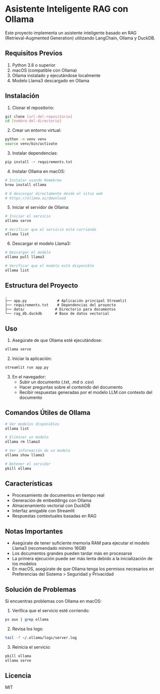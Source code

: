 # Asistente Inteligente RAG con Ollama

Este proyecto implementa un asistente inteligente basado en RAG (Retrieval-Augmented Generation) utilizando LangChain, Ollama y DuckDB.

## Requisitos Previos

1. Python 3.8 o superior
2. macOS (compatible con Ollama)
3. Ollama instalado y ejecutándose localmente
4. Modelo Llama3 descargado en Ollama

## Instalación

1. Clonar el repositorio:
```bash
git clone [url-del-repositorio]
cd [nombre-del-directorio]
```

2. Crear un entorno virtual:
```bash
python -m venv venv
source venv/bin/activate
```

3. Instalar dependencias:
```bash
pip install -r requirements.txt
```

4. Instalar Ollama en macOS:
```bash
# Instalar usando Homebrew
brew install ollama

# O descargar directamente desde el sitio web
# https://ollama.ai/download
```

5. Iniciar el servidor de Ollama:
```bash
# Iniciar el servicio
ollama serve

# Verificar que el servicio está corriendo
ollama list
```

6. Descargar el modelo Llama3:
```bash
# Descargar el modelo
ollama pull llama3

# Verificar que el modelo está disponible
ollama list
```

## Estructura del Proyecto

```
.
├── app.py              # Aplicación principal Streamlit
├── requirements.txt    # Dependencias del proyecto
├── data/              # Directorio para documentos
└── rag_db.duckdb      # Base de datos vectorial
```

## Uso

1. Asegúrate de que Ollama esté ejecutándose:
```bash
ollama serve
```

2. Iniciar la aplicación:
```bash
streamlit run app.py
```

3. En el navegador:
   - Subir un documento (.txt, .md o .csv)
   - Hacer preguntas sobre el contenido del documento
   - Recibir respuestas generadas por el modelo LLM con contexto del documento

## Comandos Útiles de Ollama

```bash
# Ver modelos disponibles
ollama list

# Eliminar un modelo
ollama rm llama3

# Ver información de un modelo
ollama show llama3

# Detener el servidor
pkill ollama
```

## Características

- Procesamiento de documentos en tiempo real
- Generación de embeddings con Ollama
- Almacenamiento vectorial con DuckDB
- Interfaz amigable con Streamlit
- Respuestas contextuales basadas en RAG

## Notas Importantes

- Asegúrate de tener suficiente memoria RAM para ejecutar el modelo Llama3 (recomendado mínimo 16GB)
- Los documentos grandes pueden tardar más en procesarse
- La primera ejecución puede ser más lenta debido a la inicialización de los modelos
- En macOS, asegúrate de que Ollama tenga los permisos necesarios en Preferencias del Sistema > Seguridad y Privacidad

## Solución de Problemas

Si encuentras problemas con Ollama en macOS:

1. Verifica que el servicio esté corriendo:
```bash
ps aux | grep ollama
```

2. Revisa los logs:
```bash
tail -f ~/.ollama/logs/server.log
```

3. Reinicia el servicio:
```bash
pkill ollama
ollama serve
```

## Licencia

MIT 